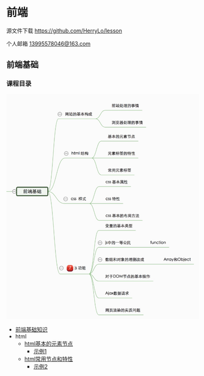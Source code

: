 # 前端

源文件下载 https://github.com/HerryLo/lesson

个人邮箱 13995578046@163.com

## 前端基础

### 课程目录

![img](./img/1530758094483.jpg)

- [前端基础知识](./baseLesson/lesson1.md)
- html
    - [html基本的元素节点](./baseLesson/lesson2/lesson2.md)
        - [示例1](./baseLesson/lesson2/lesson23.html)
    - [html常用节点和特性](./baseLesson/lesson3/lesson3.md)
        - [示例2](./baseLesson/lesson3/lesson33.html)